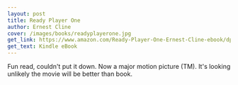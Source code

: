 ```yaml
---
layout: post
title: Ready Player One
author: Ernest Cline
cover: /images/books/readyplayerone.jpg
get_link: https://www.amazon.com/Ready-Player-One-Ernest-Cline-ebook/dp/B004J4WKUQ
get_text: Kindle eBook
---
```


Fun read, couldn't put it down. Now a major motion picture (TM). It's looking unlikely the movie will be better than book.
